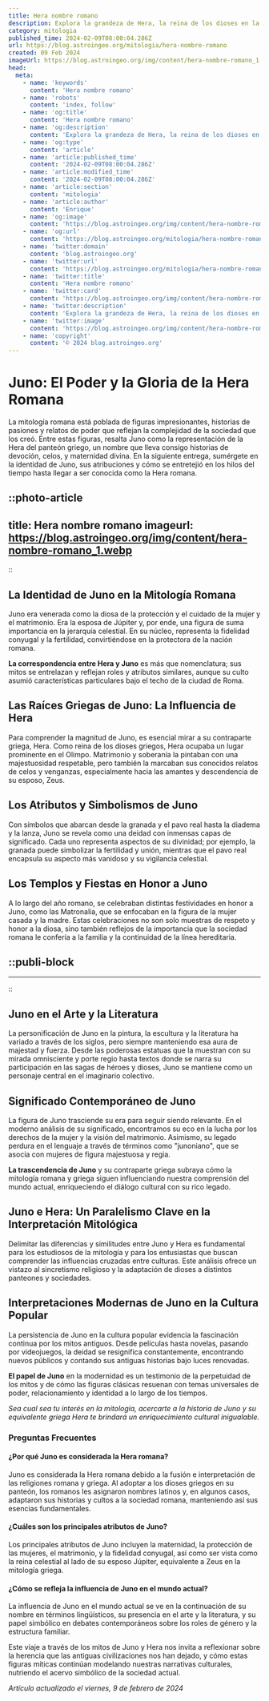 ```yaml
---
title: Hera nombre romano
description: Explora la grandeza de Hera, la reina de los dioses en la mitología romana. Aprende sobre su poder, mitos y legado eterno.
category: mitologia
published_time: 2024-02-09T08:00:04.286Z
url: https://blog.astroingeo.org/mitologia/hera-nombre-romano
created: 09 Feb 2024
imageUrl: https://blog.astroingeo.org/img/content/hera-nombre-romano_1.webp
head:
  meta:
    - name: 'keywords'
      content: 'Hera nombre romano'
    - name: 'robots'
      content: 'index, follow'
    - name: 'og:title'
      content: 'Hera nombre romano'
    - name: 'og:description'
      content: 'Explora la grandeza de Hera, la reina de los dioses en la mitología romana. Aprende sobre su poder, mitos y legado eterno.'
    - name: 'og:type'
      content: 'article'
    - name: 'article:published_time'
      content: '2024-02-09T08:00:04.286Z'
    - name: 'article:modified_time'
      content: '2024-02-09T08:00:04.286Z'
    - name: 'article:section'
      content: 'mitologia'
    - name: 'article:author'
      content: 'Enrique'
    - name: 'og:image'
      content: 'https://blog.astroingeo.org/img/content/hera-nombre-romano_1.webp'
    - name: 'og:url'
      content: 'https://blog.astroingeo.org/mitologia/hera-nombre-romano'
    - name: 'twitter:domain'
      content: 'blog.astroingeo.org'
    - name: 'twitter:url'
      content: 'https://blog.astroingeo.org/mitologia/hera-nombre-romano'
    - name: 'twitter:title'
      content: 'Hera nombre romano'
    - name: 'twitter:card'
      content: 'https://blog.astroingeo.org/img/content/hera-nombre-romano_1.webp'
    - name: 'twitter:description'
      content: 'Explora la grandeza de Hera, la reina de los dioses en la mitología romana. Aprende sobre su poder, mitos y legado eterno.'
    - name: 'twitter:image'
      content: 'https://blog.astroingeo.org/img/content/hera-nombre-romano_1.webp'
    - name: 'copyright'
      content: '© 2024 blog.astroingeo.org'
---
```

# Juno: El Poder y la Gloria de la Hera Romana

La mitología romana está poblada de figuras impresionantes, historias de pasiones y relatos de poder que reflejan la complejidad de la sociedad que los creó. Entre estas figuras, resalta Juno como la representación de la Hera del panteón griego, un nombre que lleva consigo historias de devoción, celos, y maternidad divina. En la siguiente entrega, sumérgete en la identidad de Juno, sus atribuciones y cómo se entretejió en los hilos del tiempo hasta llegar a ser conocida como la Hera romana.


::photo-article
---
title: Hera nombre romano
imageurl: https://blog.astroingeo.org/img/content/hera-nombre-romano_1.webp
---
::


## La Identidad de Juno en la Mitología Romana

Juno era venerada como la diosa de la protección y el cuidado de la mujer y el matrimonio. Era la esposa de Júpiter y, por ende, una figura de suma importancia en la jerarquía celestial. En su núcleo, representa la fidelidad conyugal y la fertilidad, convirtiéndose en la protectora de la nación romana.

**La correspondencia entre Hera y Juno** es más que nomenclatura; sus mitos se entrelazan y reflejan roles y atributos similares, aunque su culto asumió características particulares bajo el techo de la ciudad de Roma.

## Las Raíces Griegas de Juno: La Influencia de Hera

Para comprender la magnitud de Juno, es esencial mirar a su contraparte griega, Hera. Como reina de los dioses griegos, Hera ocupaba un lugar prominente en el Olimpo. Matrimonio y soberanía la pintaban con una majestuosidad respetable, pero también la marcaban sus conocidos relatos de celos y venganzas, especialmente hacia las amantes y descendencia de su esposo, Zeus.

## Los Atributos y Simbolismos de Juno

Con símbolos que abarcan desde la granada y el pavo real hasta la diadema y la lanza, Juno se revela como una deidad con inmensas capas de significado. Cada uno representa aspectos de su divinidad; por ejemplo, la granada puede simbolizar la fertilidad y unión, mientras que el pavo real encapsula su aspecto más vanidoso y su vigilancia celestial.

## Los Templos y Fiestas en Honor a Juno

A lo largo del año romano, se celebraban distintas festividades en honor a Juno, como las Matronalia, que se enfocaban en la figura de la mujer casada y la madre. Estas celebraciones no son solo muestras de respeto y honor a la diosa, sino también reflejos de la importancia que la sociedad romana le confería a la familia y la continuidad de la línea hereditaria.


  ::publi-block
  ---
  ---
  ::
  
  
## Juno en el Arte y la Literatura

La personificación de Juno en la pintura, la escultura y la literatura ha variado a través de los siglos, pero siempre manteniendo esa aura de majestad y fuerza. Desde las poderosas estatuas que la muestran con su mirada omnisciente y porte regio hasta textos donde se narra su participación en las sagas de héroes y dioses, Juno se mantiene como un personaje central en el imaginario colectivo.

## Significado Contemporáneo de Juno

La figura de Juno trasciende su era para seguir siendo relevante. En el moderno análisis de su significado, encontramos su eco en la lucha por los derechos de la mujer y la visión del matrimonio. Asimismo, su legado perdura en el lenguaje a través de términos como "junoniano", que se asocia con mujeres de figura majestuosa y regia.

**La trascendencia de Juno** y su contraparte griega subraya cómo la mitología romana y griega siguen influenciando nuestra comprensión del mundo actual, enriqueciendo el diálogo cultural con su rico legado.

## Juno e Hera: Un Paralelismo Clave en la Interpretación Mitológica

Delimitar las diferencias y similitudes entre Juno y Hera es fundamental para los estudiosos de la mitología y para los entusiastas que buscan comprender las influencias cruzadas entre culturas. Este análisis ofrece un vistazo al sincretismo religioso y la adaptación de dioses a distintos panteones y sociedades.

## Interpretaciones Modernas de Juno en la Cultura Popular

La persistencia de Juno en la cultura popular evidencia la fascinación continua por los mitos antiguos. Desde películas hasta novelas, pasando por videojuegos, la deidad se resignifica constantemente, encontrando nuevos públicos y contando sus antiguas historias bajo luces renovadas.

**El papel de Juno** en la modernidad es un testimonio de la perpetuidad de los mitos y de cómo las figuras clásicas resuenan con temas universales de poder, relacionamiento y identidad a lo largo de los tiempos.

*Sea cual sea tu interés en la mitología, acercarte a la historia de Juno y su equivalente griega Hera te brindará un enriquecimiento cultural inigualable.*

### Preguntas Frecuentes

#### ¿Por qué Juno es considerada la Hera romana?
Juno es considerada la Hera romana debido a la fusión e interpretación de las religiones romana y griega. Al adoptar a los dioses griegos en su panteón, los romanos les asignaron nombres latinos y, en algunos casos, adaptaron sus historias y cultos a la sociedad romana, manteniendo así sus esencias fundamentales.

#### ¿Cuáles son los principales atributos de Juno?
Los principales atributos de Juno incluyen la maternidad, la protección de las mujeres, el matrimonio, y la fidelidad conyugal, así como ser vista como la reina celestial al lado de su esposo Júpiter, equivalente a Zeus en la mitología griega.

#### ¿Cómo se refleja la influencia de Juno en el mundo actual?
La influencia de Juno en el mundo actual se ve en la continuación de su nombre en términos lingüísticos, su presencia en el arte y la literatura, y su papel simbólico en debates contemporáneos sobre los roles de género y la estructura familiar. 

Este viaje a través de los mitos de Juno y Hera nos invita a reflexionar sobre la herencia que las antiguas civilizaciones nos han dejado, y cómo estas figuras míticas continúan modelando nuestras narrativas culturales, nutriendo el acervo simbólico de la sociedad actual.

_Artículo actualizado el viernes, 9 de febrero de 2024_